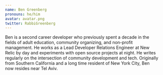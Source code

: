 ```yaml
---
name: Ben Greenberg
pronouns: he/him
avatar: avatar.png
twitter: RabbiGreenberg
---
```


Ben is a second career developer who previously spent a decade in the fields of adult education, community organizing, and non-profit management. He works as a Lead Developer Relations Engineer at New Relic by day and experiments with open source projects at night. He writes regularly on the intersection of community development and tech. Originally from Southern California and a long time resident of New York City, Ben now resides near Tel Aviv.
